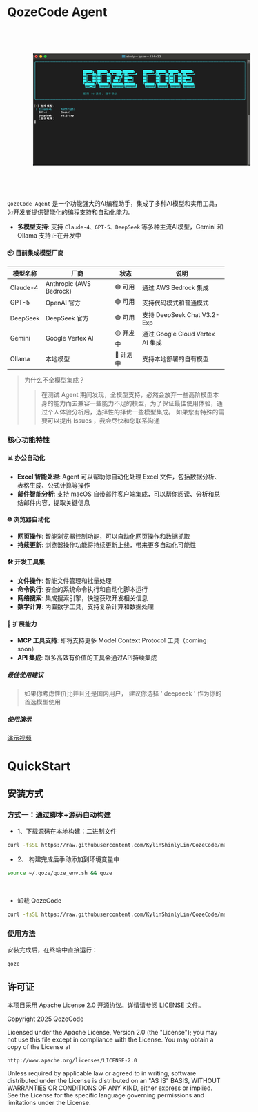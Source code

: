 # QozeCode Agent

<img src="./assets/logo.png" alt="图片描述" style="padding: 60px;">

```QozeCode Agent``` 是一个功能强大的AI编程助手，集成了多种AI模型和实用工具，为开发者提供智能化的编程支持和自动化能力。

- **多模型支持**: 支持 ```Claude-4、GPT-5、DeepSeek``` 等多种主流AI模型，Gemini 和 Ollama 支持正在开发中
#### 📦 目前集成模型厂商

| 模型名称       | 厂商                   | 状态 | 说明 |
|----------|----------------------|--------|------|
| Claude-4 | Anthropic (AWS Bedrock) | 🟢 可用 | 通过 AWS Bedrock 集成 |
| GPT-5    | OpenAI 官方            | 🟢 可用 | 支持代码模式和普通模式 |
| DeepSeek | DeepSeek 官方          | 🟢 可用 | 支持 DeepSeek Chat V3.2-Exp |
| Gemini   | Google Vertex AI     | 🟡 开发中 | 通过 Google Cloud Vertex AI 集成 |
| Ollama   | 本地模型         | 🔴 计划中 | 支持本地部署的自有模型 |

> 为什么不全模型集成？
>> 在测试 Agent 期间发现，全模型支持，必然会放弃一些高阶模型本身的能力而去兼容一些能力不足的模型，为了保证最佳使用体验，通过个人体验分析后，选择性的择优一些模型集成。
> > 如果您有特殊的需要可以提出 Issues ，我会尽快和您联系沟通
### 核心功能特性

#### 📊 办公自动化

- **Excel 智能处理**: Agent 可以帮助你自动化处理 Excel 文件，包括数据分析、表格生成、公式计算等操作
- **邮件智能分析**: 支持 macOS 自带邮件客户端集成，可以帮你阅读、分析和总结邮件内容，提取关键信息

#### 🌐 浏览器自动化

- **网页操作**: 智能浏览器控制功能，可以自动化网页操作和数据抓取
- **持续更新**: 浏览器操作功能将持续更新上线，带来更多自动化可能性

#### 🛠 开发工具集

- **文件操作**: 智能文件管理和批量处理
- **命令执行**: 安全的系统命令执行和自动化脚本运行
- **网络搜索**: 集成搜索引擎，快速获取开发相关信息
- **数学计算**: 内置数学工具，支持复杂计算和数据处理

#### 🔧 扩展能力

- **MCP 工具支持**: 即将支持更多 Model Context Protocol 工具（coming soon）
- **API 集成**: 跟多高效有价值的工具会通过API持续集成

##### 最佳使用建议

> 如果你考虑性价比并且还是国内用户， 建议你选择 ' deepseek ' 作为你的首选模型使用

##### 使用演示

[演示视频](./assets/video.mp4)

# QuickStart

## 安装方式

### 方式一：通过脚本+源码自动构建

- 1、下载源码在本地构建：二进制文件

```bash
curl -fsSL https://raw.githubusercontent.com/KylinShinlyLin/QozeCode/main/install.sh | bash -s install
```

- 2、 构建完成后手动添加到环境变量中

```bash
source ~/.qoze/qoze_env.sh && qoze
```

<br>

- 卸载 QozeCode

```bash
curl -fsSL https://raw.githubusercontent.com/KylinShinlyLin/QozeCode/main/install.sh | bash -s install
```

### 使用方法

安装完成后，在终端中直接运行：

```bash
qoze
```

## 许可证

本项目采用 Apache License 2.0 开源协议。详情请参阅 [LICENSE](LICENSE) 文件。

Copyright 2025 QozeCode

Licensed under the Apache License, Version 2.0 (the "License");
you may not use this file except in compliance with the License.
You may obtain a copy of the License at

    http://www.apache.org/licenses/LICENSE-2.0

Unless required by applicable law or agreed to in writing, software
distributed under the License is distributed on an "AS IS" BASIS,
WITHOUT WARRANTIES OR CONDITIONS OF ANY KIND, either express or implied.
See the License for the specific language governing permissions and
limitations under the License.

